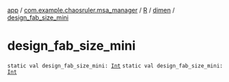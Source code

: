 [app](../../../index.md) / [com.example.chaosruler.msa_manager](../../index.md) / [R](../index.md) / [dimen](index.md) / [design_fab_size_mini](.)

# design_fab_size_mini

`static val design_fab_size_mini: `[`Int`](https://kotlinlang.org/api/latest/jvm/stdlib/kotlin/-int/index.html)
`static val design_fab_size_mini: `[`Int`](https://kotlinlang.org/api/latest/jvm/stdlib/kotlin/-int/index.html)